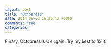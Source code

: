 ```yaml
---
layout: post
title: "Octopress"
date: 2014-06-03 16:26:43 +0000
comments: true
categories: 
---
```

Finally, Octopress is OK again. Try my best to fix it.
